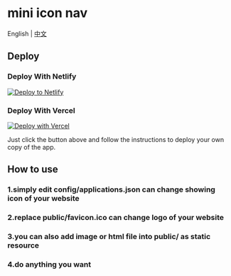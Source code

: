 # mini icon nav
English | [中文](README_cn.md) 
## Deploy

### Deploy With Netlify

[![Deploy to Netlify](https://www.netlify.com/img/deploy/button.svg)](https://app.netlify.com/start/deploy?repository=https://github.com/lucksufe/lucksufefun)

### Deploy With Vercel

[![Deploy with Vercel](https://vercel.com/button)](https://vercel.com/new/clone?repository-url=https://github.com/lucksufe/lucksufefun)

Just click the button above and follow the instructions to deploy your own copy of the app.

## How to use

### 1.simply edit config/applications.json can change showing icon of your website
### 2.replace public/favicon.ico can change logo of your website
### 3.you can also add image or html file into public/ as static resource
### 4.do anything you want